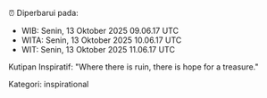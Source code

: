 ⏰ Diperbarui pada:
- WIB: Senin, 13 Oktober 2025 09.06.17 UTC
- WITA: Senin, 13 Oktober 2025 10.06.17 UTC
- WIT: Senin, 13 Oktober 2025 11.06.17 UTC

Kutipan Inspiratif:
"Where there is ruin, there is hope for a treasure."


Kategori: inspirational

